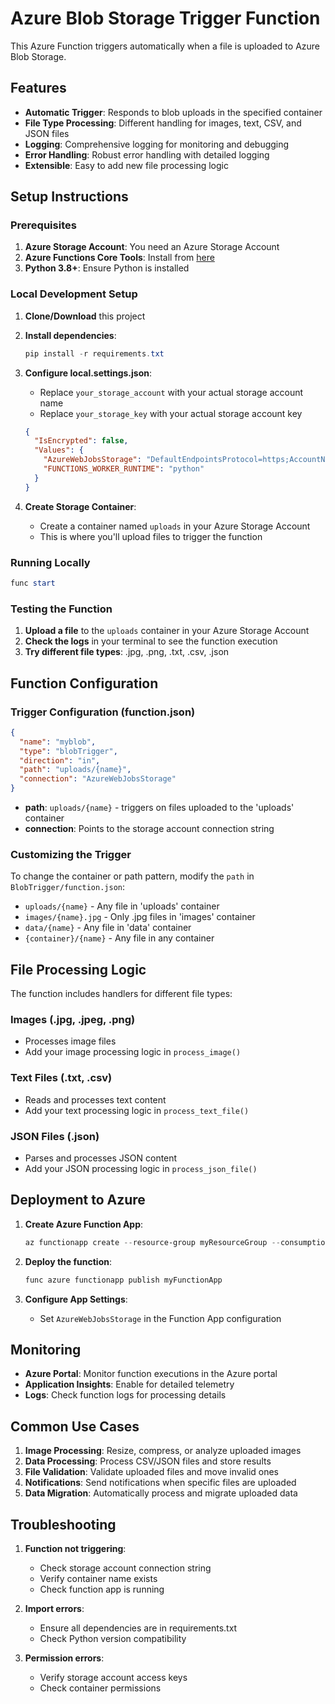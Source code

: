 # Azure Blob Storage Trigger Function

This Azure Function triggers automatically when a file is uploaded to Azure Blob Storage.

## Features

- **Automatic Trigger**: Responds to blob uploads in the specified container
- **File Type Processing**: Different handling for images, text, CSV, and JSON files
- **Logging**: Comprehensive logging for monitoring and debugging
- **Error Handling**: Robust error handling with detailed logging
- **Extensible**: Easy to add new file processing logic

## Setup Instructions

### Prerequisites

1. **Azure Storage Account**: You need an Azure Storage Account
2. **Azure Functions Core Tools**: Install from [here](https://docs.microsoft.com/en-us/azure/azure-functions/functions-run-local)
3. **Python 3.8+**: Ensure Python is installed

### Local Development Setup

1. **Clone/Download** this project
2. **Install dependencies**:
   ```powershell
   pip install -r requirements.txt
   ```

3. **Configure local.settings.json**:
   - Replace `your_storage_account` with your actual storage account name
   - Replace `your_storage_key` with your actual storage account key
   
   ```json
   {
     "IsEncrypted": false,
     "Values": {
       "AzureWebJobsStorage": "DefaultEndpointsProtocol=https;AccountName=your_storage_account;AccountKey=your_storage_key;EndpointSuffix=core.windows.net",
       "FUNCTIONS_WORKER_RUNTIME": "python"
     }
   }
   ```

4. **Create Storage Container**:
   - Create a container named `uploads` in your Azure Storage Account
   - This is where you'll upload files to trigger the function

### Running Locally

```powershell
func start
```

### Testing the Function

1. **Upload a file** to the `uploads` container in your Azure Storage Account
2. **Check the logs** in your terminal to see the function execution
3. **Try different file types**: .jpg, .png, .txt, .csv, .json

## Function Configuration

### Trigger Configuration (function.json)

```json
{
  "name": "myblob",
  "type": "blobTrigger",
  "direction": "in",
  "path": "uploads/{name}",
  "connection": "AzureWebJobsStorage"
}
```

- **path**: `uploads/{name}` - triggers on files uploaded to the 'uploads' container
- **connection**: Points to the storage account connection string

### Customizing the Trigger

To change the container or path pattern, modify the `path` in `BlobTrigger/function.json`:

- `uploads/{name}` - Any file in 'uploads' container
- `images/{name}.jpg` - Only .jpg files in 'images' container
- `data/{name}` - Any file in 'data' container
- `{container}/{name}` - Any file in any container

## File Processing Logic

The function includes handlers for different file types:

### Images (.jpg, .jpeg, .png)
- Processes image files
- Add your image processing logic in `process_image()`

### Text Files (.txt, .csv)
- Reads and processes text content
- Add your text processing logic in `process_text_file()`

### JSON Files (.json)
- Parses and processes JSON content
- Add your JSON processing logic in `process_json_file()`

## Deployment to Azure

1. **Create Azure Function App**:
   ```powershell
   az functionapp create --resource-group myResourceGroup --consumption-plan-location westus --runtime python --runtime-version 3.9 --functions-version 4 --name myFunctionApp --storage-account mystorageaccount
   ```

2. **Deploy the function**:
   ```powershell
   func azure functionapp publish myFunctionApp
   ```

3. **Configure App Settings**:
   - Set `AzureWebJobsStorage` in the Function App configuration

## Monitoring

- **Azure Portal**: Monitor function executions in the Azure portal
- **Application Insights**: Enable for detailed telemetry
- **Logs**: Check function logs for processing details

## Common Use Cases

1. **Image Processing**: Resize, compress, or analyze uploaded images
2. **Data Processing**: Process CSV/JSON files and store results
3. **File Validation**: Validate uploaded files and move invalid ones
4. **Notifications**: Send notifications when specific files are uploaded
5. **Data Migration**: Automatically process and migrate uploaded data

## Troubleshooting

1. **Function not triggering**:
   - Check storage account connection string
   - Verify container name exists
   - Check function app is running

2. **Import errors**:
   - Ensure all dependencies are in requirements.txt
   - Check Python version compatibility

3. **Permission errors**:
   - Verify storage account access keys
   - Check container permissions
